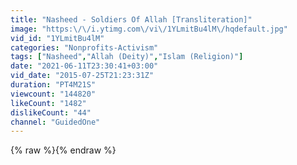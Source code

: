 ```yaml
---
title: "Nasheed - Soldiers Of Allah [Transliteration]"
image: "https:\/\/i.ytimg.com\/vi\/1YLmitBu4lM\/hqdefault.jpg"
vid_id: "1YLmitBu4lM"
categories: "Nonprofits-Activism"
tags: ["Nasheed","Allah (Deity)","Islam (Religion)"]
date: "2021-06-11T23:30:41+03:00"
vid_date: "2015-07-25T21:23:31Z"
duration: "PT4M21S"
viewcount: "144820"
likeCount: "1482"
dislikeCount: "44"
channel: "GuidedOne"
---
```

{% raw %}{% endraw %}
